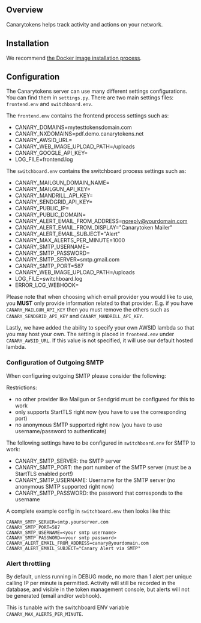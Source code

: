 Overview
--------
Canarytokens helps track activity and actions on your network.

Installation
------------
We recommend [the Docker image installation process](https://github.com/thinkst/canarytokens-docker).

Configuration
-------------

The Canarytokens server can use many different settings configurations. You can find them in `settings.py`. There are two
main settings files: `frontend.env` and `switchboard.env`.

The `frontend.env` contains the frontend process settings such as:
- CANARY_DOMAINS=mytesttokensdomain.com
- CANARY_NXDOMAINS=pdf.demo.canarytokens.net
- CANARY_AWSID_URL=<custom awsid url>
- CANARY_WEB_IMAGE_UPLOAD_PATH=/uploads
- CANARY_GOOGLE_API_KEY=<custom google maps api key>
- LOG_FILE=frontend.log

The `switchboard.env` contains the switchboard process settings such as:
- CANARY_MAILGUN_DOMAIN_NAME=<mailgun domain>
- CANARY_MAILGUN_API_KEY=
- CANARY_MANDRILL_API_KEY=
- CANARY_SENDGRID_API_KEY=
- CANARY_PUBLIC_IP=<instead of using a domain>
- CANARY_PUBLIC_DOMAIN=<instead of using an IP>
- CANARY_ALERT_EMAIL_FROM_ADDRESS=noreply@yourdomain.com
- CANARY_ALERT_EMAIL_FROM_DISPLAY="Canarytoken Mailer"
- CANARY_ALERT_EMAIL_SUBJECT="Alert"
- CANARY_MAX_ALERTS_PER_MINUTE=1000
- CANARY_SMTP_USERNAME=<smtp username>
- CANARY_SMTP_PASSWORD=<smtp password>
- CANARY_SMTP_SERVER=smtp.gmail.com
- CANARY_SMTP_PORT=587
- CANARY_WEB_IMAGE_UPLOAD_PATH=/uploads
- LOG_FILE=switchboard.log
- ERROR_LOG_WEBHOOK=<URI of a webhook you want Error Logs posted to>

Please note that when choosing which email provider you would like to use, you **MUST** only provide
information related to that provider. E.g. if you have `CANARY_MAILGUN_API_KEY` then you must remove the others such as
`CANARY_SENDGRID_API_KEY` and `CANARY_MANDRILL_API_KEY`.

Lastly, we have added the ability to specify your own AWSID lambda so that you may host your own. The setting is placed in
`frontend.env` under `CANARY_AWSID_URL`. If this value is not specified, it will use our default hosted lambda.

### Configuration of Outgoing SMTP
When configuring outgoing SMTP please consider the following:

Restrictions:
* no other provider like Mailgun or Sendgrid must be configured for this to work
* only supports StartTLS right now (you have to use the corresponding port)
* no anonymous SMTP supported right now (you have to use username/password to authenticate)

The following settings have to be configured in `switchboard.env` for SMTP to work:
* CANARY_SMTP_SERVER: the SMTP server
* CANARY_SMTP_PORT: the port number of the SMTP server (must be a StartTLS enabled port!)
* CANARY_SMTP_USERNAME: Username for the SMTP server (no anonymous SMTP supported right now)
* CANARY_SMTP_PASSWORD: the password that corresponds to the username

A complete example config in `switchboard.env` then looks like this:
```
CANARY_SMTP_SERVER=smtp.yourserver.com
CANARY_SMTP_PORT=587
CANARY_SMTP_USERNAME=<your smtp username>
CANARY_SMTP_PASSWORD=<your smtp password>
CANARY_ALERT_EMAIL_FROM_ADDRESS=canary@yourdomain.com
CANARY_ALERT_EMAIL_SUBJECT="Canary Alert via SMTP"
```

### Alert throttling
By default, unless running in DEBUG mode, no more than 1 alert per unique calling IP per
minute is permitted.  Activity will still be recorded in the database, and visible in
the token management console, but alerts will not be generated (email and/or webhook).

This is tunable with the switchboard ENV variable `CANARY_MAX_ALERTS_PER_MINUTE`.

